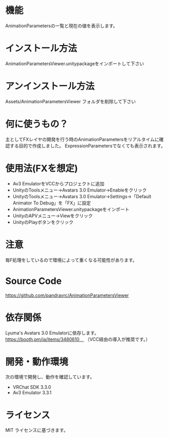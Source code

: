 # 機能
AnimationParametersの一覧と現在の値を表示します。

# インストール方法
AnimationParametersViewer.unitypackageをインポートして下さい

# アンインストール方法
Assets/AnimationParametersViewer フォルダを削除して下さい

# 何に使うもの？
主としてFXレイヤの開発を行う時のAnimationParametersをリアルタイムに確認する目的で作成しました。
ExpressionParametersでなくても表示されます。

# 使用法(FXを想定)
- Av3 EmulatorをVCCからプロジェクトに追加
- UnityのToolsメニュー→Avatars 3.0 Emulator→Enableをクリック
- UnityのToolsメニュー→Avatars 3.0 Emulator→Settings→「Default Animator To Debug」を「FX」に設定
- AnimationParametersViewer.unitypackageをインポート
- UnityのAPVメニュー→Viewをクリック
- UnityのPlayボタンをクリック

# 注意
毎F処理をしているので環境によって重くなる可能性があります。

# Source Code
https://github.com/pandravrc/AnimationParametersViewer

# 依存関係
Lyuma's Avatars 3.0 Emulatorに依存します。
https://booth.pm/ja/items/3480610　
（VCC経由の導入が推奨です。）

# 開発・動作環境
次の環境で開発し、動作を確認しています。
- VRChat SDK 3.3.0
- Av3 Emulator 3.3.1

# ライセンス
MIT ライセンスに基づきます。

